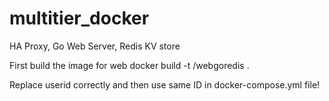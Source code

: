 # multitier_docker
HA Proxy, Go Web Server, Redis KV store


First build the image for web
docker build -t <userid>/webgoredis .

Replace userid correctly and then use same ID in docker-compose.yml file!
